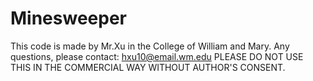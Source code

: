 # Minesweeper
This code is made by Mr.Xu in the College of William and Mary.
Any questions, please contact: hxu10@email.wm.edu
PLEASE DO NOT USE THIS IN THE COMMERCIAL WAY WITHOUT AUTHOR'S CONSENT.
